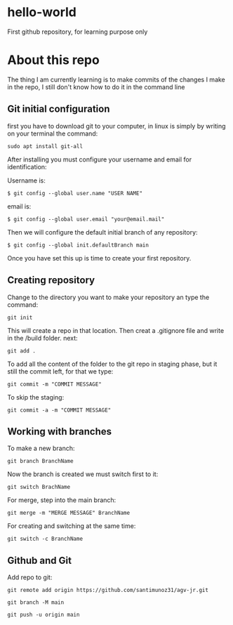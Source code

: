 # hello-world
First github repository, for learning purpose only

# About this repo
The thing I am currently learning is to make commits of the changes I make in the repo, I still don't know how to do it in the command line

## Git initial configuration
first you have to download git to your computer, in linux is simply by writing on your terminal the command:

`sudo apt install git-all`

After installing you must configure your username and email for identification:

Username is:

`$ git config --global user.name "USER NAME"`

email is:

`$ git config --global user.email "your@email.mail"`

Then we will configure the default initial branch of any repository:

`$ git config --global init.defaultBranch main`

Once you have set this up is time to create your first repository.

## Creating repository

Change to the directory you want to make your repository an type the command:

`git init`

This will create a repo in that location. Then creat a .gitignore file and write in the /build folder.
next:

`git add .`

To add all the content of the folder to the git repo in staging phase, but it still the commit left, for that we type:

`git commit -m "COMMIT MESSAGE"`

To skip the staging:

`git commit -a -m "COMMIT MESSAGE"`

## Working with branches

To make a new branch:

`git branch BranchName`

Now the branch is created we must switch first to it:

`git switch BrachName`

For merge, step into the main branch:

`git merge -m "MERGE MESSAGE" BranchName`

For creating and switching at the same time:

`git switch -c BranchName`


## Github and Git

Add repo to git:

`git remote add origin https://github.com/santimunoz31/agv-jr.git`

`git branch -M main`

`git push -u origin main`
